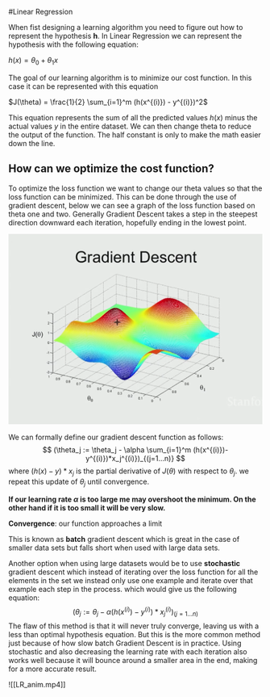 #Linear Regression

When fist designing a learning algorithm you need to figure out how to represent the hypothesis **h**. In Linear Regression we can represent the hypothesis with the following equation:

$h(x) = \theta_0 + \theta_1x$

The goal of our learning algorithm is to minimize our cost function. In this case it can be represented with this equation 

$J(\theta) = \frac{1}{2} \sum_{i=1}^m (h(x^{(i)}) - y^{(i)})^2$

This equation represents the sum of all the predicted values $h(x)$ minus the actual values $y$ in the entire dataset. We can then change theta to reduce the output of the function. The half constant is only to make the math easier down the line. 

## How can we optimize the cost function?

To optimize the loss function we want to change our theta values so that the loss function can be minimized. This can be done through the use of gradient descent, below we can see a graph of the loss function based on theta one and two. Generally Gradient Descent takes a step in the steepest direction downward each iteration, hopefully ending in the lowest point.


![d](/rsr/GD.png)
 
We can formally define our gradient descent function as follows:
$$
(\theta_j := \theta_j - \alpha \sum_{i=1}^m (h(x^{(i)})-y^{(i)})*x_j^{(i)})_{(j=1...n)}
$$
where $(h(x)-y)*x_j$ is the partial derivative of $J(\theta)$ with respect to $\theta_j$. we repeat this update of $\theta_j$ until convergence.

**If our learning rate $\alpha$ is too large me may overshoot the minimum. On the other hand if it is too small it will be very slow.**

**Convergence**: our function approaches a limit

This is known as **batch** gradient descent which is great in the case of smaller data sets but falls short when used with large data sets.

Another option when using large datasets would be to use **stochastic** gradient descent which instead of iterating over the loss function for all the elements in the set we instead only use one example and iterate over that example each step in the process. which would give us the following equation:
$$
(\theta_j := \theta_j - \alpha(h(x^{(i)})-y^{(i)})*x_j^{(i)})_{(j=1...n)}
$$
The flaw of this method is that it will never truly converge, leaving us with a less than optimal hypothesis equation. But this is the more common method just because of how slow batch Gradient Descent is in practice. Using stochastic and also decreasing the learning rate with each iteration also works well because it will bounce around a smaller area in the end, making for a more accurate result.

![[LR_anim.mp4]]
